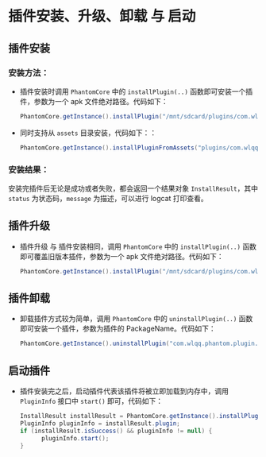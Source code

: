 # 插件安装、升级、卸载 与 启动

## 插件安装

### 安装方法：

* 插件安装时调用 `PhantomCore` 中的 `installPlugin(..)` 函数即可安装一个插件，参数为一个 apk 文件绝对路径。代码如下：

    ```java
    PhantomCore.getInstance().installPlugin("/mnt/sdcard/plugins/com.wlqq.phantom.plugin.view_1.0.0.apk")
    ```

* 同时支持从 `assets` 目录安装，代码如下：：

    ```java
    PhantomCore.getInstance().installPluginFromAssets("plugins/com.wlqq.phantom.plugin.view_1.0.0.apk")
    ```

### 安装结果：

安装完插件后无论是成功或者失败，都会返回一个结果对象 `InstallResult`，其中 `status` 为状态码，`message` 为描述，可以进行 logcat 打印查看。

## 插件升级

* 插件升级 与 插件安装相同，调用 `PhantomCore` 中的 `installPlugin(..)` 函数即可覆盖旧版本插件，参数为一个 apk 文件绝对路径。代码如下：

    ```java
    PhantomCore.getInstance().installPlugin("/mnt/sdcard/plugins/com.wlqq.phantom.plugin.view_1.0.0.apk")
    ```

## 插件卸载

* 卸载插件方式较为简单，调用 `PhantomCore` 中的 `uninstallPlugin(..)` 函数即可安装一个插件，参数为插件的 PackageName。代码如下：

    ```java
    PhantomCore.getInstance().uninstallPlugin("com.wlqq.phantom.plugin.view")
    ```

## 启动插件

* 插件安装完之后，启动插件代表该插件将被立即加载到内存中，调用 `PluginInfo` 接口中 `start()` 即可，代码如下：

    ```java
    InstallResult installResult = PhantomCore.getInstance().installPlugin("/mnt/sdcard/plugins/com.wlqq.phantom.plugin.view_1.0.0.apk");
    PluginInfo pluginInfo = installResult.plugin;
    if (installResult.isSuccess() && pluginInfo != null) {
          pluginInfo.start();
    }
    ```
